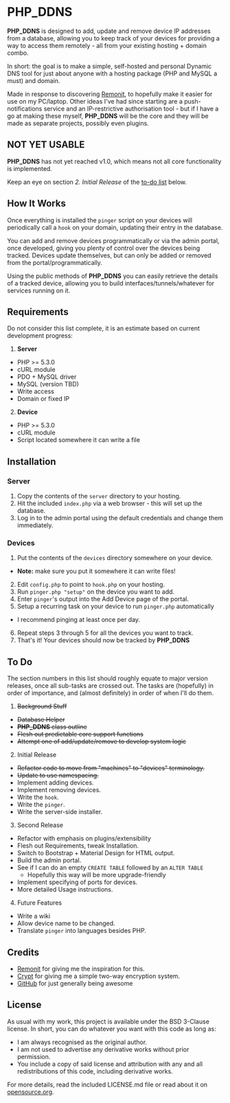 PHP_DDNS
========

__PHP_DDNS__ is designed to add, update and remove device IP addresses from a database, allowing you to keep track of your devices for providing a way to access them remotely - all from your existing hosting + domain combo.

In short: the goal is to make a simple, self-hosted and personal Dynamic DNS tool for just about anyone with a hosting package (PHP and MySQL a must) and domain.

Made in response to discovering [Remonit](https://github.com/zefei/remonit), to hopefully make it easier for use on my PC/laptop. Other ideas I've had since starting are a push-notifications service and an IP-restrictive authorisation tool - but if I have a go at making these myself, __PHP_DDNS__ will be the core and they will be made as separate projects, possibly even plugins.

## NOT YET USABLE ##

__PHP_DDNS__ has not yet reached v1.0, which means not all core functionality is implemented.

Keep an eye on section *2. Initial Release* of the [to-do list](#to-do) below.

## How It Works ##

Once everything is installed the `pinger` script on your devices will periodically call a `hook` on your domain, updating their entry in the database.

You can add and remove devices programmatically or via the admin portal, once developed, giving you plenty of control over the devices being tracked. Devices update themselves, but can only be added or removed from the portal/programmatically.

Using the public methods of __PHP_DDNS__ you can easily retrieve the details of a tracked device, allowing you to build interfaces/tunnels/whatever for services running on it.

## Requirements ##

Do not consider this list complete, it is an estimate based on current development progress:

1. __Server__
  * PHP >= 5.3.0
  * cURL module
  * PDO + MySQL driver
  * MySQL (version TBD)
  * Write access
  * Domain or fixed IP
2. __Device__
  * PHP >= 5.3.0
  * cURL module
  * Script located somewhere it can write a file

## Installation ##

### Server ###

1. Copy the contents of the `server` directory to your hosting.
2. Hit the included `index.php` via a web browser - this will set up the database.
3. Log in to the admin portal using the default credentials and change them immediately.

### Devices ###

1. Put the contents of the `devices` directory somewhere on your device.
  * __Note:__ make sure you put it somewhere it can write files!
2. Edit `config.php` to point to `hook.php` on your hosting.
3. Run `pinger.php "setup"` on the device you want to add.
4. Enter `pinger`'s output into the Add Device page of the portal.
5. Setup a recurring task on your device to run `pinger.php` automatically
  * I recommend pinging at least once per day.
6. Repeat steps 3 through 5 for all the devices you want to track.
7. That's it! Your devices should now be tracked by __PHP_DDNS__

## To Do ##

The section numbers in this list should roughly equate to major version releases, once all sub-tasks are crossed out. The tasks are (hopefully) in order of importance, and (almost definitely) in order of when I'll do them.

1. ~~Background Stuff~~
  * ~~Database Helper~~
  * ~~__PHP_DDNS__ class outline~~
  * ~~Flesh out predictable core support functions~~
  * ~~Attempt one of add/update/remove to develop system logic~~
2. Initial Release
  * ~~Refactor code to move from "machines" to "devices" terminology.~~
  * ~~Update to use namespacing.~~
  * Implement adding devices.
  * Implement removing devices.
  * Write the `hook`.
  * Write the `pinger`.
  * Write the server-side installer.
3. Second Release
  * Refactor with emphasis on plugins/extensibility
  * Flesh out Requirements, tweak Installation.
  * Switch to Bootstrap + Material Design for HTML output.
  * Build the admin portal.
  * See if I can do an empty `CREATE TABLE` followed by an `ALTER TABLE`
    * Hopefully this way will be more upgrade-friendly
  * Implement specifying of ports for devices.
  * More detailed Usage instructions.
4. Future Features
  * Write a wiki
  * Allow device name to be changed.
  * Translate `pinger` into languages besides PHP.

## Credits ##

* [Remonit](https://github.com/zefei/remonit) for giving me the inspiration for this.
* [Crypt](https://github.com/Hunter-Dolan/Crypt) for giving me a simple two-way encryption system.
* [GitHub](https://github.com/) for just generally being awesome

## License ##

As usual with my work, this project is available under the BSD 3-Clause license. In short, you can do whatever you want with this code as long as:

* I am always recognised as the original author.
* I am not used to advertise any derivative works without prior permission.
* You include a copy of said license and attribution with any and all redistributions of this code, including derivative works.

For more details, read the included LICENSE.md file or read about it on [opensource.org](http://opensource.org/licenses/BSD-3-Clause).
